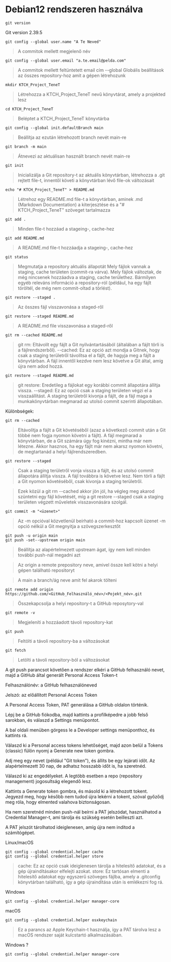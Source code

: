 # Debian12 rendszeren használva

    git version
Git version 2.39.5

    git config --global user.name "A Te Neved"
>A commitok mellett megjelenő név

    git config --global user.email "a.te.email@pelda.com"
>A commitok mellett feltüntetett email cím
>--global Globális beállítások az összes repository-hoz amit a gépen létrehozunk

    mkdir KTCH_Project_TeneT
>Létrehozza a KTCH_Project_TeneT nevű könyvtárat, amely a projekted lesz

    cd KTCH_Project_TeneT
>Beléptet a KTCH_Project_TeneT könyvtárba

    git config --global init.defaultBranch main
>Beállítja az ezután létrehozott branch nevét main-re

    git branch -m main
>Átnevezi az aktuálisan használt branch nevét main-re

    git init
>Inicializálja a Git repository-t az aktuális könyvtárban, létrehozza a .git rejtett file-t, innentől követi a könyvtárban lévő file-ok változásait

    echo "# KTCH_Project_TeneT" > README.md
>Létrehoz egy README.md file-t a könyvtárban, aminek .md (Markdown Documentation) a kiterjesztése és a "# KTCH_Project_TeneT" szöveget tartalmazza

    git add .
>Minden file-t hozzáad a stageing-, cache-hez

    git add README.md
>A README.md file-t hozzáadja a stageing-, cache-hez

    git status
>Megmutatja a repository aktuális állapotát
>Mely fájlok vannak a staging, cache területen (commit-ra várva).
>Mely fájlok változtak, de még nincsenek hozzáadva a staging, cache területhez.
>Bármilyen egyéb releváns információ a repository-ról (például, ha egy fájlt töröltél, de még nem commit-oltad a törlést).

    git restore --staged .
>Az összes fájl visszavonása a staged-ről

    git restore --staged README.md
>A README.md file visszavonása a staged-ről

    git rm --cached README.md
>git rm: Eltávolít egy fájlt a Git nyilvántartásából (általában a fájlt törli is a fájlrendszerből).
>--cached: Ez az opció azt mondja a Gitnek, hogy csak a staging területről távolítsa el a fájlt, de hagyja meg a fájlt a könyvtárban. A fájl innentől kezdve nem lesz követve a Git által, amíg újra nem adod hozzá.

    git restore --staged README.md
>git restore: Eredetileg a fájlokat egy korábbi commit állapotára állítja vissza.
>--staged: Ez az opció csak a staging területen végzi el a visszaállítást. A staging területről kivonja a fájlt, de a fájl maga a munkakönyvtárban megmarad az utolsó commit szerinti állapotában.

Különbségek:

    git rm --cached
>Eltávolítja a fájlt a Git követéséből (azaz a következő commit után a Git többé nem fogja nyomon követni a fájlt).
>A fájl megmarad a könyvtárban, de a Git számára úgy fog kinézni, mintha már nem létezne.
>Akkor hasznos, ha egy fájlt már nem akarsz nyomon követni, de megtartanád a helyi fájlrendszeredben.

    git restore --staged
>Csak a staging területről vonja vissza a fájlt, és az utolsó commit állapotára állítja vissza. A fájl továbbra is követve lesz.
>Nem törli a fájlt a Git nyomon követéséből, csak kivonja a staging területről.

>Ezek közül a git rm --cached akkor jön jól, ha végleg meg akarod szüntetni egy fájl követését, míg a git restore --staged csak a staging területen végzett műveletek visszavonására szolgál.

    git commit -m "<üzenet>"
>Az -m opcióval közvetlenül beírható a commit-hoz kapcsolt üzenet
>-m opció nélkül a Git megnyitja a szövegszerkesztőt

    git push -u origin main
    git push -set--upstream origin main
>Beállítja az alapértelmezett upstream ágat, így nem kell minden további push-nál megadni azt

>Az origin a remote prepository neve, amivel össze kell kötni a helyi gépen található repositoryt

>A main a branch/ág neve amit fel akarok tölteni

    git remote add origin https://github.com/<GitHub_Felhasználó_név>/<Pojekt_név>.git
>Összekapcsolja a helyi repository-t a GitHub reposytory-val

    git remote -v
>Megjeleníti a hozzáadott távoli repository-kat

    git push
>Feltölti a távoli repository-ba a változásokat

    git fetch
>Letölti a távoli repository-ból a változásokat

A git push parancsot követően a rendszer elkéri a GitHub felhasználó nevet, majd a GitHub által generált Personal Access Token-t

Felhasználónév: a GitHub felhasználóneved

Jelszó: az előállított Personal Access Token

A Personal Access Token, PAT generálása a GitHub oldalon történik.

Lépj be a GitHub fiókodba, majd kattints a profilképedre a jobb felső sarokban, és válaszd a Settings menüpontot.

A bal oldali menüben görgess le a Developer settings menüponthoz, és kattints rá.

Válaszd ki a Personal access tokens lehetőséget, majd azon belül a Tokens (classic) fülön nyomj a Generate new token gombra.

Adj meg egy nevet (például "Git token"), és állíts be egy lejárati időt. Az alapértelmezett 30 nap, de adhatsz hosszabb időt is, ha szeretnéd.

Válaszd ki az engedélyeket. A legtöbb esetben a repo (repository management) jogosultság elegendő lesz.

Kattints a Generate token gombra, és másold ki a létrehozott tokent. Jegyezd meg, hogy később nem tudod újra lekérni a tokent, szóval győződj meg róla, hogy elmented valahova biztonságosan.

Ha nem szeretnéd minden push-nál beírni a PAT jelszódat, használhatod a Credential Manager-t, ami tárolja és szükség esetén beilleszti azt.

A PAT jelszót tárolhatod ideiglenesen, amíg újra nem indítod a számítógépet.


Linux/macOS

    git config --global credential.helper cache
    git config --global credential.helper store
>cache: Ez az opció csak ideiglenesen tárolja a hitelesítő adatokat, és a gép újraindításakor elfelejti azokat.
>store: Ez tartósan elmenti a hitelesítő adatokat egy egyszerű szöveges fájlba, amely a .gitconfig könyvtárban található, így a gép újraindítása után is emlékezni fog rá.

Windows

    git config --global credential.helper manager-core

macOS

    git config --global credential.helper osxkeychain
>Ez a parancs az Apple Keychain-t használja, így a PAT tárolva lesz a macOS rendszer saját kulcstartó alkalmazásában.

Windows ?

    git config --global credential.helper manager-core
